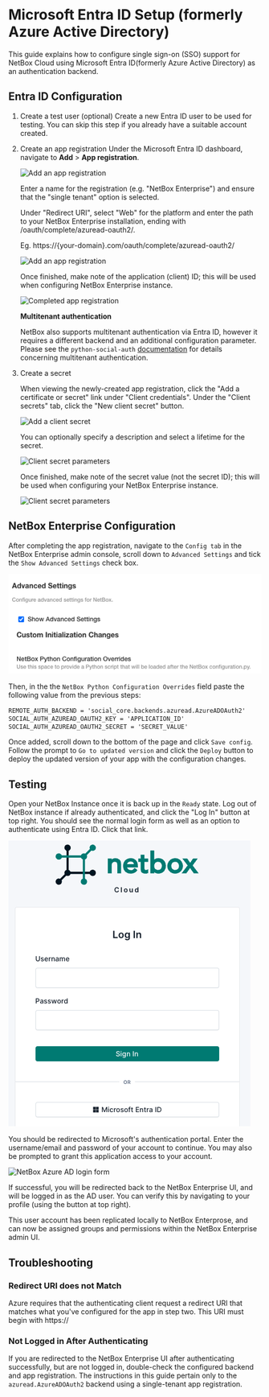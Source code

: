 # Microsoft Entra ID Setup (formerly Azure Active Directory)

This guide explains how to configure single sign-on (SSO) support for NetBox Cloud using Microsoft Entra ID(formerly Azure Active Directory) as an authentication backend.

## Entra ID Configuration
1. Create a test user (optional)
Create a new Entra ID user to be used for testing. You can skip this step if you already have a suitable account created.

2. Create an app registration
Under the Microsoft Entra ID dashboard, navigate to **Add** > **App registration**.

    ![Add an app registration](../images/Azure%20SSO/azure_ad_add_app_registration.png)

    Enter a name for the registration (e.g. "NetBox Enterprise") and ensure that the "single tenant" option is selected.

    Under "Redirect URI", select "Web" for the platform and enter the path to your NetBox Enterprise installation, ending with /oauth/complete/azuread-oauth2/. 

    Eg. https://{your-domain}.com/oauth/complete/azuread-oauth2/

    ![Add an app registration](../images/Azure%20SSO/azure_ad_app_registration.png)

    Once finished, make note of the application (client) ID; this will be used when configuring NetBox Enterprise instance.

    ![Completed app registration](../images/Azure%20SSO/azure_ad_app_registration_created.png)


    **Multitenant authentication**

    NetBox also supports multitenant authentication via Entra ID, however it requires a different backend and an additional configuration parameter. Please see the `python-social-auth` [documentation](https://python-social-auth.readthedocs.io/en/latest/backends/azuread.html#tenant-support) for details concerning multitenant authentication.

3. Create a secret

    When viewing the newly-created app registration, click the "Add a certificate or secret" link under "Client credentials". Under the "Client secrets" tab, click the "New client secret" button.

    ![Add a client secret](../images/Azure%20SSO/azure_ad_add_client_secret.png)

    You can optionally specify a description and select a lifetime for the secret.

    ![Client secret parameters](../images/Azure%20SSO/azure_ad_client_secret.png)

    Once finished, make note of the secret value (not the secret ID); this will be used when configuring your NetBox Enterprise instance.

    ![Client secret parameters](../images/Azure%20SSO/azure_ad_client_secret_created.png)

## NetBox Enterprise Configuration

After completing the app registration, navigate to the `Config tab` in the NetBox Enterprise admin console, scroll down to `Advanced Settings` and tick the `Show Advanced Settings` check box. 

![advanced settings](../images/netbox-enterprise/advanced_settings.png)

Then, in the  the `NetBox Python Configuration Overrides` field paste the following value from the previous steps:

```shell
REMOTE_AUTH_BACKEND = 'social_core.backends.azuread.AzureADOAuth2' 
SOCIAL_AUTH_AZUREAD_OAUTH2_KEY = 'APPLICATION_ID' 
SOCIAL_AUTH_AZUREAD_OAUTH2_SECRET = 'SECRET_VALUE'
```

Once added, scroll down to the bottom of the page and click `Save config`. Follow the prompt to `Go to updated version` and click the `Deploy` button to deploy the updated version of your app with the configuration changes. 

## Testing
Open your NetBox Instance once it is back up in the `Ready` state. Log out of NetBox instance if already authenticated, and click the "Log In" button at top right. You should see the normal login form as well as an option to authenticate using Entra ID. Click that link.

![NetBox Azure AD login form](../images/Azure%20SSO/netbox_azure_ad_login.png)

You should be redirected to Microsoft's authentication portal. Enter the username/email and password of your account to continue. You may also be prompted to grant this application access to your account.

![NetBox Azure AD login form](../images/Azure%20SSO/azure_ad_login_portal.png)

If successful, you will be redirected back to the NetBox Enterprise UI, and will be logged in as the AD user. You can verify this by navigating to your profile (using the button at top right).

This user account has been replicated locally to NetBox Enterprose, and can now be assigned groups and permissions within the NetBox Enterprise admin UI.

## Troubleshooting
### Redirect URI does not Match
Azure requires that the authenticating client request a redirect URI that matches what you've configured for the app in step two. This URI must begin with https:// 

### Not Logged in After Authenticating
If you are redirected to the NetBox Enterprise UI after authenticating successfully, but are not logged in, double-check the configured backend and app registration. The instructions in this guide pertain only to the `azuread.AzureADOAuth2` backend using a single-tenant app registration.